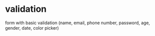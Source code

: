 # validation
form with basic validation (name, email, phone number, password, age, gender, date, color picker)
